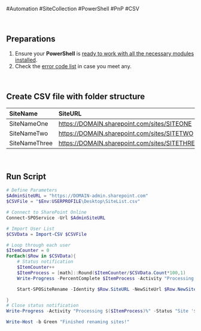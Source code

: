 #Automation #SiteCollection #PowerShell #PnP #CSV 

<br>

## Preparations

1.  Ensure your **PowerShell** is [ready to work with all the necessary modules installed](https://novacato.com/get-powershell-ready-before-start-to-work/).
2.  Check the [error code list](https://novacato.com/tag/error-code/) in case you meet any.

<br>

## Create CSV file with folder structure

| SiteName | SiteURL | NewSiteName | NewSiteUrl |
| :--- | :--- | :--- | :--- |
| SiteNameOne | https://DOMAIN.sharepoint.com/sites/SITEONE | NewSiteNameOne | https://DOMAIN.sharepoint.com/sites/SITEONE |
| SiteNameTwo | https://DOMAIN.sharepoint.com/sites/SITETWO | NewSiteNameTwo | https://DOMAIN.sharepoint.com/sites/SITETWO |
| SiteNameThree | https://DOMAIN.sharepoint.com/sites/SITETHREE | NewSiteNameThree | https://DOMAIN.sharepoint.com/sites/SITETHREE |


<br>

## Run Script

```powershell
# Define Parameters
$AdminSiteURL = "https://DOMAIN-admin.sharepoint.com"
$CSVFile = "$Env:USERPROFILE\Desktop\SiteList.csv"

# Connect to SharePoint Online
Connect-SPOService -Url $AdminSiteURL

# Import User List
$CSVData = Import-CSV $CSVFile

# Loop through each user
$ItemCounter = 0 
ForEach($Row in $CSVData){
    # Status notification
    $ItemCounter++
    $ItemProcess = [math]::Round($ItemCounter/$CSVData.Count*100,1)
    Write-Progress -PercentComplete $ItemProcess -Activity "Processing $($ItemProcess)%" -Status "User: '$($Row.SiteURL)"

    Start-SPOSiteRename -Identity $Row.SiteURL -NewSiteUrl $Row.NewSiteURL -NewSiteTitle $Row.NewSiteName -Confirm:$false

}
# Close status notification
Write-Progress -Activity "Processing $($ItemProcess)%" -Status "Site '$($Row.URL)"

Write-Host -b Green "Finished renaming sites!"
```